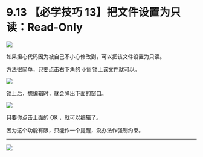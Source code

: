 # 9.13 【必学技巧 13】把文件设置为只读：Read-Only

![](http://image.iswbm.com/20200804124133.png)

如果担心代码因为被自己不小心修改到，可以把该文件设置为只读。

方法很简单，只要点击右下角的 `小锁` 锁上该文件就可以。

![](http://image.iswbm.com/20200826224900.png)

锁上后，想编辑时，就会弹出下面的窗口。

![](http://image.iswbm.com/image-20200826225050599.png)

只要你点击上面的 OK ，就可以编辑了。

因为这个功能有限，只能作一个提醒，没办法作强制约束。

---

![](http://image.iswbm.com/20200607174235.png)